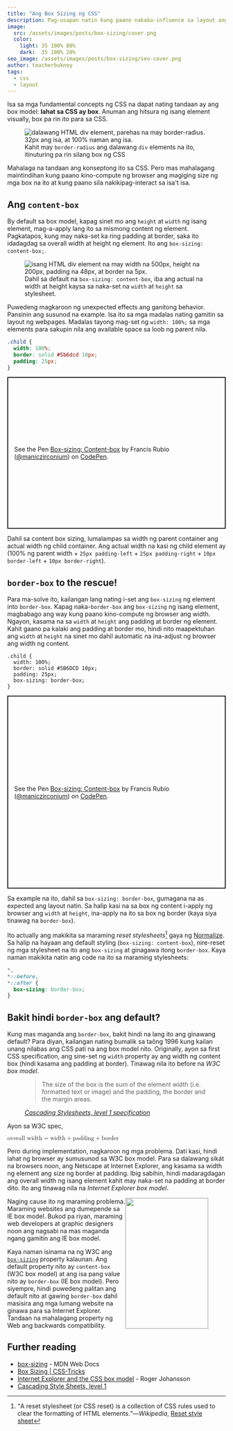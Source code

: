 ```yaml
---
title: "Ang Box Sizing ng CSS"
description: Pag-usapan natin kung paano nakaka-influence sa layout ang box sizing
image: 
  src: /assets/images/posts/box-sizing/cover.png
  color:
    light: 35 100% 80%
    dark:  35 100% 20%
seo_image: /assets/images/posts/box-sizing/seo-cover.png
author: teacherbuknoy
tags:
  - css
  - layout
---
```


Isa sa mga fundamental concepts ng CSS na dapat nating tandaan ay ang box model: **lahat sa CSS ay box**. Anuman ang hitsura ng isang element visually, box pa rin ito para sa CSS.

<figure class="full-bleed">
    <img
        sizes="(max-width: 1980px) 100vw, 1980px"
        srcset="
            /assets/images/posts/box-sizing/box-model_ccrq57_c_scale,w_350.png 350w,
            /assets/images/posts/box-sizing/box-model_ccrq57_c_scale,w_1980.png 1980w"
        src="/assets/images/posts/box-sizing/box-model_ccrq57_c_scale,w_1980.png"
        alt="dalawang HTML div element, parehas na may border-radius. 32px ang isa, at 100% naman ang isa.">
    <figcaption>Kahit may <code>border-radius</code> ang dalawang <code>div</code> elements na ito, itinuturing pa rin silang box ng CSS</figcaption>
</figure>

Mahalaga na tandaan ang konseptong ito sa CSS. Pero mas mahalagang maintindihan kung paano kino-compute ng browser ang magiging size ng mga box na ito at kung paano sila nakikipag-interact sa isa't isa.

## Ang `content-box`

By default sa box model, kapag sinet mo ang `height` at `width` ng isang element, mag-a-apply lang ito sa mismong content ng element. Pagkatapos, kung may naka-set ka ring padding at border, saka ito idadagdag sa overall width at height ng element. Ito ang `box-sizing: content-box;`.

<figure class="full-bleed">
    <img
        sizes="(max-width: 1980px) 100vw, 1980px"
        srcset="
            /assets/images/posts/box-sizing/content-box_eqjop3_c_scale,w_350.png 350w,
            /assets/images/posts/box-sizing/content-box_eqjop3_c_scale,w_1433.png 1433w,
            /assets/images/posts/box-sizing/content-box_eqjop3_c_scale,w_1980.png 1980w"
        src="/assets/images/posts/box-sizing/content-box_eqjop3_c_scale,w_1980.png" 
        alt="isang HTML div element na may width na 500px,  height na 200px, padding na 48px, at border na 5px.">
    <figcaption>Dahil sa default na <code>box-sizing: content-box</code>, iba ang actual na width at height kaysa sa naka-set na <code>width</code> at <code>height</code> sa stylesheet.</figcaption>
</figure>

Puwedeng magkaroon ng unexpected effects ang ganitong behavior. Pansinin ang susunod na example. Isa ito sa mga madalas nating gamitin sa layout ng webpages. Madalas tayong mag-set ng `width: 100%;` sa mga elements para sakupin nila ang available space sa loob ng parent nila.

```css
.child {
  width: 100%;
  border: solid #5b6dcd 10px;
  padding: 25px;
}
```

<p class="codepen" data-height="350" data-theme-id="dark" data-default-tab="result" data-user="maniczirconium" data-slug-hash="oNYoamZ" style="height: 350px; box-sizing: border-box; display: flex; align-items: center; justify-content: center; border: 2px solid; margin: 1em 0; padding: 1em;" data-pen-title="Box-sizing: Content-box">
  <span>See the Pen <a href="https://codepen.io/maniczirconium/pen/oNYoamZ">
  Box-sizing: Content-box</a> by Francis Rubio (<a href="https://codepen.io/maniczirconium">@maniczirconium</a>)
  on <a href="https://codepen.io">CodePen</a>.</span>
</p>

Dahil sa content box sizing, lumalampas sa width ng parent container ang actual width ng child container. Ang actual width na kasi ng child element ay (100% ng parent width + `25px padding-left` + `25px padding-right` + `10px border-left` + `10px border-right`).

## `border-box` to the rescue!

Para ma-solve ito, kailangan lang nating i-set ang `box-sizing` ng element into `border-box`. Kapag naka-`border-box` ang `box-sizing` ng isang element, magbabago ang way kung paano kino-compute ng browser ang width. Ngayon, kasama na sa `width` at `height` ang padding at border ng element. Kahit gaano pa kalaki ang padding at border mo, hindi nito maapektuhan ang `width` at `height` na sinet mo dahil automatic na ina-adjust ng browser ang width ng content.

```css/4
.child {
  width: 100%;
  border: solid #5B6DCD 10px;
  padding: 25px;
  box-sizing: border-box;
}
```

<p class="codepen" data-height="445" data-theme-id="dark" data-default-tab="result" data-user="maniczirconium" data-slug-hash="MWbOxBe" style="height: 445px; box-sizing: border-box; display: flex; align-items: center; justify-content: center; border: 2px solid; margin: 1em 0; padding: 1em;" data-pen-title="Box-sizing: Content-box">
  <span>See the Pen <a href="https://codepen.io/maniczirconium/pen/MWbOxBe">
  Box-sizing: Content-box</a> by Francis Rubio (<a href="https://codepen.io/maniczirconium">@maniczirconium</a>)
  on <a href="https://codepen.io">CodePen</a>.</span>
</p>

Sa example na ito, dahil sa `box-sizing: border-box`, gumagana na as expected ang layout natin. Sa halip kasi na sa box ng content i-apply ng browser ang `width` at `height`, ina-apply na ito sa box ng border (kaya siya tinawag na `border-box`).

Ito actually ang makikita sa maraming <i>reset stylesheets</i>[^1] gaya ng [Normalize](https://necolas.github.io/normalize.css/). Sa halip na hayaan ang default styling (`box-sizing: content-box`), nire-reset ng mga stylesheet na ito ang `box-sizing` at ginagawa itong `border-box`. Kaya naman makikita natin ang code na ito sa maraming stylesheets:

```css
*,
*::before,
*::after {
  box-sizing: border-box;
}
```

## Bakit hindi `border-box` ang default?

Kung mas maganda ang `border-box`, bakit hindi na lang ito ang ginawang default? Para diyan, kailangan nating bumalik sa taông 1996 kung kailan unang nilabas ang CSS pati na ang box model nito. Originally, ayon sa first CSS specification, ang sine-set ng `width` property ay ang width ng content box (hindi kasama ang padding at border). Tinawag nila ito before na <i>W3C box model</i>.

<figure class="full-bleed quotation">
  <blockquote>
  <p>The size of the box is the sum of the element width (i.e. formatted text or image) and the padding, the border and the margin areas.</p>
  </blockquote>
  <figcaption><cite><a href="https://www.w3.org/TR/REC-CSS1-961217#formatting-model">Cascading Stylesheets, level 1 specification</a></cite></figcaption>
</figure>

Ayon sa W3C spec,

<math class="fs-5 text-align--center box bordered">
  <mrow>
    <mi>overall width</mi>
    <mo>=</mo>
    <mi>width</mi>
    <mo>+</mo>
    <mi>padding</mi>
    <mo>+</mo>
    <mi>border</mi>
  </mrow>
</math>

Pero during implementation, nagkaroon ng mga problema. Dati kasi, hindi lahat ng browser ay sumusunod sa W3C box model. Para sa dalawang sikát na browsers noon, ang Netscape at Internet Explorer, ang kasama sa width ng element ang size ng border at padding. Ibig sabihin, hindi madaragdagan ang overall width ng isang element kahit may naka-set na padding at border dito. Ito ang tinawag nila na <i>Internet Explorer box model</i>.

<figure class="full-bleed cluster center-justified">
  <img
    width="190"
    height="301"
    style="border: 1px solid #0003; float: right;"
    sizes="(max-width: 1754px) 100vw, 1754px"
    srcset="
      /assets/images/posts/box-sizing/w3c-ie-box-model_athosj_c_scale,w_190.png 190w,
      /assets/images/posts/box-sizing/w3c-ie-box-model_athosj_c_scale,w_790.png 790w,
      /assets/images/posts/box-sizing/w3c-ie-box-model_athosj_c_scale,w_1215.png 1215w,
      /assets/images/posts/box-sizing/w3c-ie-box-model_athosj_c_scale,w_1754.png 1754w"
    src="/assets/images/posts/box-sizing/w3c-ie-box-model_athosj_c_scale,w_1754.png"
    alt="">
</figure>

Naging cause ito ng maraming problema. Maraming websites ang dumepende sa IE box model. Bukod pa riyan, maraming web developers at graphic designers noon ang nagsabi na mas maganda ngang gamitin ang IE box model.

Kaya naman isinama na ng W3C ang [`box-sizing`](https://www.w3.org/TR/css-ui-3/#box-sizing) property kalaunan. Ang default property nito ay `content-box` (W3C box model) at ang isa pang value nito ay `border-box` (IE box model). Pero siyempre, hindi puwedeng palitan ang default nito at gawing `border-box` dahil masisira ang mga lumang website na ginawa para sa Internet Explorer. Tandaan na mahalagang property ng Web ang backwards compatibility.

## Further reading

- [box-sizing](https://developer.mozilla.org/en-US/docs/Web/CSS/box-sizing) - MDN Web Docs
- [Box Sizing | CSS-Tricks](https://developer.mozilla.org/en-US/docs/Web/CSS/box-sizing)
- [Internet Explorer and the CSS box model](https://www.456bereastreet.com/archive/200612/internet_explorer_and_the_css_box_model/) - Roger Johansson
- [Cascading Style Sheets, level 1](https://www.w3.org/TR/REC-CSS1-961217#formatting-model)

[^1]: <q>A reset stylesheet (or CSS reset) is a collection of CSS rules used to clear the formatting of HTML elements.</q>&mdash;<cite>Wikipedia</cite>, [Reset style sheet](https://en.wikipedia.org/wiki/Reset_style_sheet)
